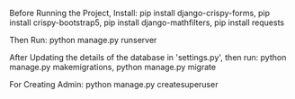 Before Running the Project,
Install:
pip install django-crispy-forms,
pip install crispy-bootstrap5,
pip install django-mathfilters,
pip install requests

Then Run:
python manage.py runserver

After Updating the details of the database in 'settings.py', then run:
python manage.py makemigrations,
python manage.py migrate

For Creating Admin:
python manage.py createsuperuser

